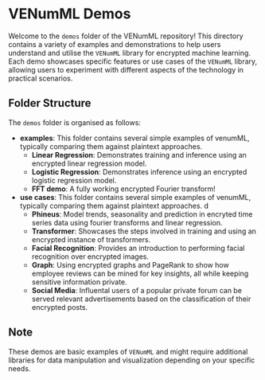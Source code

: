 # VENumML Demos

Welcome to the `demos` folder of the VENumML repository! This directory contains a variety of examples and demonstrations to help users understand and utilise the `VENumML` library for encrypted machine learning. Each demo showcases specific features or use cases of the `VENumML` library, allowing users to experiment with different aspects of the technology in practical scenarios.

## Folder Structure

The `demos` folder is organised as follows:

- **examples**: This folder contains several simple examples of venumML, typically comparing them against plaintext approaches.
    - **Linear Regression**: Demonstrates training and inference using an encrypted linear regression model.
    - **Logistic Regression**: Demonstrates inference using an encrypted logistic regression model.
    - **FFT demo**: A fully working encrypted Fourier transform!
- **use cases**: This folder contains several simple examples of venumML, typically comparing them against plaintext approaches.   d
    - **Phineus**: Model trends, seasonality and prediction in encryted time series data using fourier transforms and linear regression.
    - **Transformer**: Showcases the steps involved in training and using an encrypted instance of transformers.
    - **Facial Recognition**: Provides an introduction to performing facial recognition over encrypted images.
    - **Graph**: Using encrypted graphs and PageRank to show how employee reviews can be mined for key insights, all while keeping sensitive information private.
    - **Social Media**: Influental users of a popular private forum can be served relevant advertisements based on the classification of their encrypted posts.

## Note

These demos are basic examples of `VENumML` and might require additional libraries for data manipulation and visualization depending on your specific needs.
